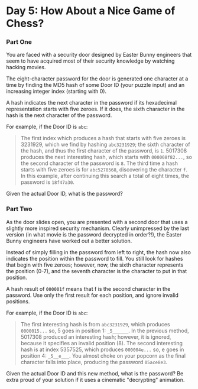# Day 5: How About a Nice Game of Chess?

### Part One

You are faced with a security door designed by Easter Bunny engineers that seem
to have acquired most of their security knowledge by watching hacking movies.

The eight-character password for the door is generated one character at a time
by finding the MD5 hash of some Door ID (your puzzle input) and an increasing
integer index (starting with 0).

A hash indicates the next character in the password if its hexadecimal
representation starts with five zeroes. If it does, the sixth character in the
hash is the next character of the password.

For example, if the Door ID is `abc`:
> The first index which produces a hash that starts with five zeroes is 3231929,
which we find by hashing `abc3231929`; the sixth character of the hash, and thus
the first character of the password, is `1`.
5017308 produces the next interesting hash, which starts with `000008f82...`, so
the second character of the password is `8`.
The third time a hash starts with five zeroes is for `abc5278568`, discovering the
character `f`.
In this example, after continuing this search a total of eight times, the
password is `18f47a30`.

Given the actual Door ID, what is the password?

### Part Two

As the door slides open, you are presented with a second door that uses a
slightly more inspired security mechanism. Clearly unimpressed by the last
version (in what movie is the password decrypted in order?!), the Easter Bunny
engineers have worked out a better solution.

Instead of simply filling in the password from left to right, the hash now also
indicates the position within the password to fill. You still look for hashes
that begin with five zeroes; however, now, the sixth character represents the
position (0-7), and the seventh character is the character to put in that
position.

A hash result of `000001f` means that f is the second character in the password.
Use only the first result for each position, and ignore invalid positions.

For example, if the Door ID is `abc`:
> The first interesting hash is from `abc3231929`, which produces `0000015...` so, 5
goes in position 1: `_5______`.
In the previous method, 5017308 produced an interesting hash; however, it is
ignored, because it specifies an invalid position (8).
The second interesting hash is at index 5357525, which produces `000004e...` so,
e goes in position 4: `_5__e___`.
You almost choke on your popcorn as the final character falls into place,
producing the password `05ace8e3`.

Given the actual Door ID and this new method, what is the password?
Be extra proud of your solution if it uses a cinematic "decrypting" animation.
